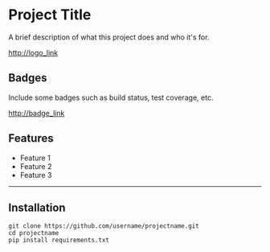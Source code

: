 # Project Title

A brief description of what this project does and who it's for.

<http://logo_link>

## Badges
Include some badges such as build status, test coverage, etc.

<http://badge_link>

## Features
* Feature 1
* Feature 2
* Feature 3

---

## Installation

```
git clone https://github.com/username/projectname.git
cd projectname
pip install requirements.txt